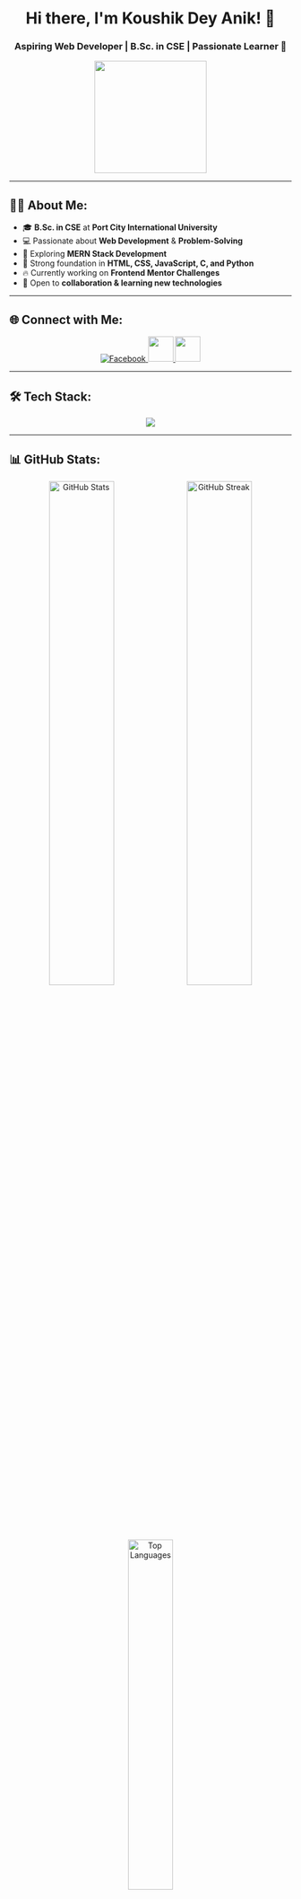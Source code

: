 <h1 align="center">Hi there, I'm Koushik Dey Anik! 👋</h1>
<h3 align="center">Aspiring Web Developer | B.Sc. in CSE | Passionate Learner 🚀</h3>

<p align="center">
  <img src="https://media.giphy.com/media/3o7abKhOpu0NwenH3O/giphy.gif" width="200px"/>
</p>

---

## 👨‍💻 About Me:
- 🎓 **B.Sc. in CSE** at **Port City International University**  
- 💻 Passionate about **Web Development** & **Problem-Solving**  
- 🚀 Exploring **MERN Stack Development**  
- 🎯 Strong foundation in **HTML, CSS, JavaScript, C, and Python**  
- 🔥 Currently working on **Frontend Mentor Challenges**  
- 🤝 Open to **collaboration & learning new technologies**  

---

## 🌐 Connect with Me:
<p align="center">
  <a href="https://www.facebook.com/share/1BakMPy69M/" target="_blank">
    <img src="https://img.shields.io/badge/Facebook-%231877F2.svg?style=for-the-badge&logo=facebook&logoColor=white" alt="Facebook"/>
  </a> 
  <a href="https://www.instagram.com/koushik_dey_anik?igsh=MWZzNDNvd2V5Y2wxdA==" target="_blank">
    <img src="https://skillicons.dev/icons?i=instagram" width="45px"/>
  </a> 
  <a href="https://www.linkedin.com/in/koushik-dey-anik-97b332343?utm_source=share&utm_campaign=share_via&utm_content=profile&utm_medium=android_app" target="_blank">
    <img src="https://skillicons.dev/icons?i=linkedin" width="45px"/>
  </a>
</p>


---

## 🛠 Tech Stack:
<p align="center">
  <img src="https://skillicons.dev/icons?i=c,html,css,js,mongodb,netlify,react,express,nodejs,github" />
</p>

---

## 📊 GitHub Stats:
<p align="center">
  <img src="https://github-readme-stats.vercel.app/api?username=Koushik9010&theme=radical&hide_border=false&include_all_commits=true&count_private=true" alt="GitHub Stats" width="48%"/>  
  <img src="https://streak-stats.demolab.com/?user=Koushik9010&theme=radical&hide_border=false" alt="GitHub Streak" width="48%"/>
</p>

<p align="center">
  <img src="https://github-readme-stats.vercel.app/api/top-langs/?username=Koushik9010&theme=radical&hide_border=false&include_all_commits=true&count_private=true&layout=compact" alt="Top Languages" width="40%"/>
</p>

---

## 🎯 Fun Facts:
- 🏆 I love **solving problems in C & Python**  
- 🚀 Always improving my **JavaScript skills**  
- 📌 Currently diving into **MERN Stack Development**  
- 💬 Let's **connect & collaborate** on projects!  

---

<p align="center">
  <img src="https://profile-counter.glitch.me/Koushik9010/count.svg" alt="Profile Views"/>
</p>
